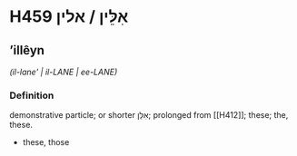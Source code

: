 # H459 אִלֵּין / אלין

## ʼillêyn

_(il-lane' | il-LANE | ee-LANE)_

### Definition

demonstrative particle; or shorter אִלֵּן; prolonged from [[H412]]; these; the, these.

- these, those
